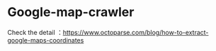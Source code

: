# Google-map-crawler
Check the detail ：https://www.octoparse.com/blog/how-to-extract-google-maps-coordinates
